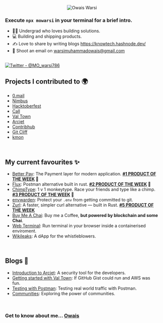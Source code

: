 <div align="center">
  <img src="https://github.com/Muhammad-Owais-Warsi/Muhammad-Owais-Warsi/blob/main/KNOW-TECH%20(2).png" alt="Owais Warsi">
  
</div>
                                                                                                                   

### Execute `npx mowarsi` in your terminal for a brief intro.

<div>
  <ul align="left">
    <li>👨‍🎓 Undergrad who loves building solutions.</li>
    <li>💻 Building and shipping products.</li>
    <li>✍️ Love to share by writing blogs <a href="https://knowtech.hashnode.dev/">https://knowtech.hashnode.dev/</a></li>
    <li>📧 Shoot an email on <a href="mailto:warsimuhammadowais@gmail.com">warsimuhammadowais@gmail.com</a></li>
  </ul>
</div>
<br>

<div>
  <a href="https://x.com/MO_warsi786">
    <img src="https://img.shields.io/badge/Twitter-%40MO__warsi786-blue" alt="Twitter - @MO_warsi786">
  </a>
</div>

## Projects I contributed to 🌍
- [0.mail](https://github.com/Mail-0/Zero/pull/591)
- [Nimbus](https://github.com/nimbusdotstorage/Nimbus/pulls?q=is%3Apr+author%3AMuhammad-Owais-Warsi)
- [Hacktoberfest](https://github.com/Hacktoberfest/hacktoberfest-2022/pull/87)
- [Call](https://github.com/call0dotco/Call/pulls?q=is%3Apr+author%3AMuhammad-Owais-Warsi)
- [Val Town](https://github.com/val-town/val-town-docs/pull/245)
- [Arcjet](https://github.com/arcjet/arcjet-docs/pulls?q=is%3Apr+author%3AMuhammad-Owais-Warsi+)
- [Contribhub](https://github.com/graphicmade/contribhub/pull/36)
- [Git Cliff](https://github.com/orhun/git-cliff/pulls?q=is%3Apr++author%3AMuhammad-Owais-Warsi)
- [kmon](https://github.com/orhun/kmon/pull/174)

<br/>

## My current favourites ✨
- [Better Pay](https://github.com/Muhammad-Owais-Warsi/Better-Pay): The Payment layer for modern application. **[#1 PRODUCT OF THE WEEK](https://peerlist.io/owais786/project/better-pay) 🥇**
- [Flux](https://github.com/Muhammad-Owais-Warsi/flux): Postman alternative built in rust. **[#2 PRODUCT OF THE WEEK](https://peerlist.io/owais786/project/flux) 🥈**
- [ChimpType](https://github.com/deboneil07/ChimpType): 1 v 1 monkeytype. Race your friends and type like a chimp. **[#3 PRODUCT OF THE WEEK](https://peerlist.io/neils/project/chimptype) 🥉**
- [envwarden](https://github.com/Muhammad-Owais-Warsi/envwarden): Protect your `.env` from getting committed to git. 
- [Zurl](https://github.com/Muhammad-Owais-Warsi/zurl): A faster, simpler curl alternative — built in Rust. **[#5 PRODUCT OF THE WEEK](https://peerlist.io/owais786/project/zurl)**
- [Buy Me A Chai](https://github.com/Muhammad-Owais-Warsi/buy_me_a_chai): Buy me a Coffee, **but powered by blockchain and some Chai**.
- [Web Terminal](https://github.com/Muhammad-Owais-Warsi/Web-Terminal): Run terminal in your browser inside a containerised enviroment.
- [Wikileaks](https://github.com/Muhammad-Owais-Warsi/WikiLeaks): A dApp for the whistleblowers.

<br>



## Blogs 📖 
 - [Introduction to Arcjet](https://knowtech.hashnode.dev/understanding-arcjet-a-simple-introduction): A security tool for the developers.
 - [Getting started with Val Town](https://knowtech.hashnode.dev/getting-started-with-valtown): If GitHub Gist could run and AWS was fun.
 - [Testing with Postman](https://knowtech.hashnode.dev/using-postman-for-real-world-traffic-testing-a-tutorial): Testing real world traffic with Postman.
 - [Communities](https://knowtech.hashnode.dev/exploring-the-power-of-community): Exploring the power of communities.
 

</table>

<br>

### Get to know about me... [Owais](https://owais.is-a.dev)





